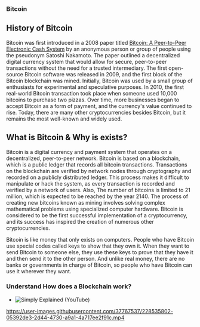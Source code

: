 ### Bitcoin

## History of Bitcoin 

Bitcoin was first introduced in a 2008 paper titled [Bitcoin: A Peer-to-Peer Electronic Cash System](https://bitcoin.org/bitcoin.pdf) by an anonymous person or group of people using the pseudonym Satoshi Nakamoto. The paper outlined a decentralized digital currency system that would allow for secure, peer-to-peer transactions without the need for a trusted intermediary.
The first open-source Bitcoin software was released in 2009, and the first block of the Bitcoin blockchain was mined. Initially, Bitcoin was used by a small group of enthusiasts for experimental and speculative purposes. In 2010, the first real-world Bitcoin transaction took place when someone used 10,000 bitcoins to purchase two pizzas. Over time, more businesses began to accept Bitcoin as a form of payment, and the currency's value continued to rise. Today, there are many other cryptocurrencies besides Bitcoin, but it remains the most well-known and widely used.

## What is Bitcoin & Why is exists?

Bitcoin is a digital currency and payment system that operates on a decentralized, peer-to-peer network. Bitcoin is based on a blockchain, which is a public ledger that records all bitcoin transactions. Transactions on the blockchain are verified by network nodes through cryptography and recorded on a publicly distributed ledger. This process makes it difficult to manipulate or hack the system, as every transaction is recorded and verified by a network of users. Also, The number of bitcoins is limited to 21 million, which is expected to be reached by the year 2140. The process of creating new bitcoins known as mining involves solving complex mathematical problems using specialized computer hardware. Bitcoin is considered to be the first successful implementation of a cryptocurrency, and its success has inspired the creation of numerous other cryptocurrencies.

Bitcoin is like money that only exists on computers. People who have Bitcoin use special codes called keys to show that they own it. When they want to send Bitcoin to someone else, they use these keys to prove that they have it and then send it to the other person. And unlike real money, there are no banks or governments in charge of Bitcoin, so people who have Bitcoin can use it wherever they want.

### Understand How does a Blockchain work?
- ![Simply Explained (YouTube)](https://www.youtube.com/watch?v=SSo_EIwHSd4)

https://user-images.githubusercontent.com/37767537/228535802-05392de3-2d44-4730-a9a1-4a717ee2f91c.mp4
